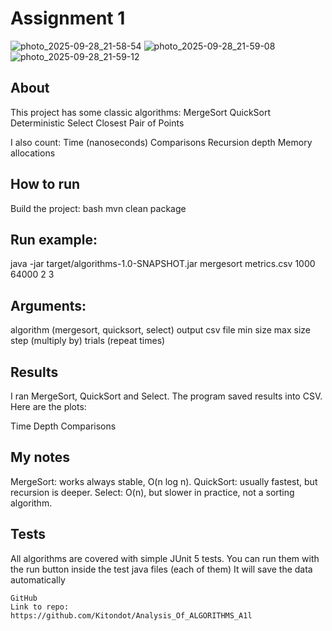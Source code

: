 # Assignment 1 
![photo_2025-09-28_21-58-54](https://github.com/user-attachments/assets/cd27b058-7492-4f25-91aa-4ecb1207c3f7)
![photo_2025-09-28_21-59-08](https://github.com/user-attachments/assets/5c47b643-bb86-4ac7-b1a8-1ff142e974fb)
![photo_2025-09-28_21-59-12](https://github.com/user-attachments/assets/592f8057-9aab-41ee-88b6-0c1824e47796)
## About
This project has some classic algorithms:
MergeSort
QuickSort
Deterministic Select
Closest Pair of Points

I also count:
Time (nanoseconds)
Comparisons
Recursion depth
Memory allocations



## How to run
Build the project:
bash
mvn clean package


## Run example:
java -jar target/algorithms-1.0-SNAPSHOT.jar mergesort metrics.csv 1000 64000 2 3

## Arguments:
algorithm (mergesort, quicksort, select)
output csv file
min size
max size
step (multiply by)
trials (repeat times)

## Results
I ran MergeSort, QuickSort and Select.
The program saved results into CSV.
Here are the plots:

Time
Depth
Comparisons

## My notes
MergeSort: works always stable, O(n log n).
QuickSort: usually fastest, but recursion is deeper.
Select: O(n), but slower in practice, not a sorting algorithm.

## Tests
All algorithms are covered with simple JUnit 5 tests.
You can run them with the run button inside the test java files (each of them)
It will save the data automatically
```
GitHub
Link to repo:
https://github.com/Kitondot/Analysis_Of_ALGORITHMS_A1l




